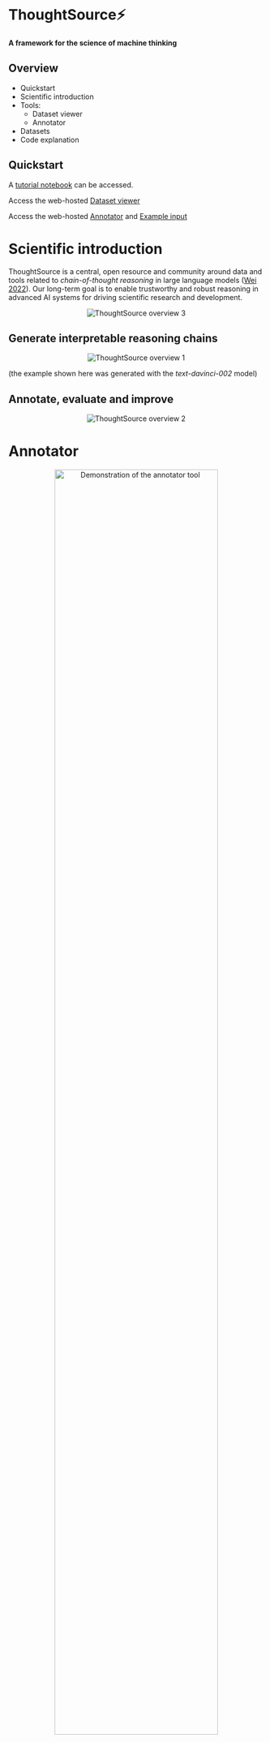# ThoughtSource⚡
__A framework for the science of machine thinking__

## Overview
- Quickstart
- Scientific introduction
- Tools:
  - Dataset viewer
  - Annotator
- Datasets
- Code explanation

## Quickstart
A <a href="https://colab.research.google.com/drive/1r-mrk2FFXk10qP9UbNJ-Jn6QeMD8SwTo?usp=sharing" target="_blank">tutorial notebook</a> can be accessed.

Access the web-hosted <a href="http://thought.samwald.info/" target="_blank">Dataset viewer</a>

Access the web-hosted <a href="http://thought.samwald.info:3000/" target="_blank">Annotator</a> and <a href="https://github.com/OpenBioLink/ThoughtSource/blob/tutorial/apps/annotator/example_input.json" target="_blank">Example input</a>

# Scientific introduction

ThoughtSource is a central, open resource and community around data and tools related to _chain-of-thought reasoning_ in large language models ([Wei 2022](https://arxiv.org/abs/2201.11903)). Our long-term goal is to enable trustworthy and robust reasoning in advanced AI systems for driving scientific research and development.

<p align="center">
  <img alt="ThoughtSource overview 3" src="./resources/images/thoughtsource-overview-3.svg">
</p>

## Generate interpretable reasoning chains
<p align="center">
  <img alt="ThoughtSource overview 1" src="./resources/images/thoughtsource-overview-1.svg">
</p>

(the example shown here was generated with the _text-davinci-002_ model)

## Annotate, evaluate and improve
<p align="center">
  <img alt="ThoughtSource overview 2" src="./resources/images/thoughtsource-overview-2.svg">
</p>


# Annotator



<p align="center">
  <img alt="Demonstration of the annotator tool" src="./resources/images/annotator-demo.webp" width="80%">

  The annotator allows for highlighting similarities between different generated reasoning chains, making it easier to spot strenghts and weaknesses and to select best results.
</p>

---
<p align="center">
 <a href="https://github.com/OpenBioLink/ThoughtSource/blob/tutorial/apps/annotator/example_input.json" target="_blank">Example input</a> for
 <a href="http://thought.samwald.info:3000/"><b> Using the web-based annotator 📝</b></a> 
</p>

---

# Dataset viewer


<p align="center">
  <img alt="Screenshot of the Data Viewer tool" src="./resources/images/dataset-viewer.PNG" width="80%">

  The Dataset Viewer provides an overview of original source datasets and the unified ThoughtSource scheme.
</p>

 ---
<p align="center">
 Datasets can be <a href="http://thought.samwald.info/"><b>browsed online through the Dataset Viewer 🔎</b></a> 
</p>

---

# Available datasets

 
 Our [dataloaders](./libs/cot/) allow you to access the following datasets in a standardized chain-of-thought format. The dataloaders create objects in the [Hugging Face 🤗 Datasets format](https://huggingface.co/docs/datasets/index). We (sometimes extensively) post-processed the source datasets in different ways to create more coherent reasoning chains.




### General question answering
* __[commonsense_qa](https://www.tau-nlp.sites.tau.ac.il/commonsenseqa):__ Multiple-choice commonsense knowledge question answering dataset ([Talmor 2018](https://arxiv.org/abs/1811.00937), _License:_ MIT).  Reasoning chains from three different sources are included:

  * __Human-generated__ reasoning chains derived from the __[ECQA dataset](https://github.com/dair-iitd/ECQA-Dataset)__ ([Aggarwal 2021](https://aclanthology.org/2021.acl-long.238/)). Used as gold standard. _License:_ Community Data License Agreements Sharing license 1.0.
  * __AI-generated (few-shot prompting)__ reasoning chains from __[Wei 2022](https://arxiv.org/abs/2201.11903)__. Only available for __validation split__. _License:_ Unknown
  * __AI-generated (zero-shot prompting)__  generated reasoning chains from __[Kojima 2022](https://arxiv.org/abs/2205.11916)__. Only available for __validation split__. _License:_ Unknown
* __[strategy_qa](https://allenai.org/data/strategyqa):__ General-domain question-answering data from the StrategyQA dataset, reasoning chains are derived from original dataset. ([Geva 2021](https://direct.mit.edu/tacl/article/doi/10.1162/tacl_a_00370/100680/Did-Aristotle-Use-a-Laptop-A-Question-Answering)). _License:_ MIT.
  * __Human-generated__ reasoning chains derived from the original dataset. Used as gold standard. _License:_ MIT.
  * __AI-generated (few-shot)__ reasoning chains from __[Wei 2022](https://arxiv.org/abs/2201.11903)__. Only available for __train split__. _License:_ Unknown
  * __AI-generated (zero-shot)__  generated reasoning chains from __[Kojima 2022](https://arxiv.org/abs/2205.11916)__. Only available for __train split__. _License:_ Unknown
* __[qed](https://github.com/google-research-datasets/QED):__ General-domain question-answering data and justifications from the QED dataset ([Lamm 2020](https://arxiv.org/abs/2009.06354)). _License:_ CC BY-SA 3.0.

### Scientific question answering
* __[worldtree](http://cognitiveai.org/explanationbank/):__ Scientific question-answering data from the WorldTree v2 dataset ([Xie 2020](https://aclanthology.org/2020.lrec-1.671/)). __Human-generated__ reasoning chains derived from the original dataset. _License:_ AI2 Mercury.
* __[entailment_bank](https://allenai.org/data/entailmentbank):__ Science exam questions with expert-authored explanations from the EntailmentBank dataset ([Dalvi 2022](https://arxiv.org/pdf/2104.08661.pdf)). __Human-generated__ reasoning chains derived from the original dataset. _License:_ CC BY 4.0. (Note: significant overlap with worldtree v2)
* __[open_book_qa](https://allenai.org/data/open-book-qa):__ Scientific question-answering modeled after open book exams for assessing human understanding from the OpenBookQA dataset ([Mihaylov 2018](https://aclanthology.org/D18-1260.pdf)). __Human-generated__ reasoning chains derived from the original dataset. _License:_ Apache License 2.0.
* __[med_qa](https://github.com/jind11/MedQA):__ Free-form multiple-choice OpenQA dataset containing questions from medical board exams in US (USMLE), Mainland China and Taiwan. ([Jin 2020](https://arxiv.org/abs/2009.13081v1)). _License:_ MIT. 
  * __AI-generated (zero-shot)__ reasoning chains derived from __[Liévin 2022](https://arxiv.org/abs/2207.08143)__. Only available for the __test split__, only US questions. _License:_ Unknown.
* __[medmc_qa](https://medmcqa.github.io/):__ Multiple-Choice Question Answering dataset containing real-world medical entrance exam questions from the All India Institute of Medical Sciences (AIIMS PG) and National Eligibility cum Entrance Test (NEET PG). Only available for 1000 samples from the __validation split__. ([Pal 2022](https://arxiv.org/abs/2203.14371)). _License:_ MIT.
  * __AI-generated (zero-shot)__ reasoning chains derived from __[Liévin 2022](https://arxiv.org/abs/2207.08143)__. _License:_ CC-BY.
* __[pubmed_qa](https://github.com/pubmedqa/pubmedqa):__ QA dataset containing biomedical questions extracted from PubMed abstracts that can be answered with yes/no/maybe ([Jin 2019](https://arxiv.org/abs/1909.06146)). _License:_ MIT. 
  * __AI-generated (zero-shot)__ reasoning chains derived from __[Liévin 2022](https://arxiv.org/abs/2207.08143)__. Only available for the __test split__. _License:_ CC-BY.

### Math word problems
* __[aqua](https://github.com/deepmind/AQuA):__ Math word problems from the AQUA-RAT (Algebra Question Answering with Rationales) dataset ([Ling 2017](https://arxiv.org/pdf/1705.04146.pdf)). Reasoning chains derived from the original dataset. _License:_ Apache 2.0.
* __[asdiv](https://github.com/chaochun/nlu-asdiv-dataset):__ Math word problems from the Academia Sinica Diverse MWP dataset ([Miao 2020](https://aclanthology.org/2020.acl-main.92/)). Reasoning chains derived from the original dataset. _License:_ CC BY-NC 4.0.
* __[gsm8k](https://github.com/openai/grade-school-math):__  Math word problems from the GSM8K dataset ([Cobbe 2021](https://arxiv.org/abs/2110.14168)). Reasoning chains derived from the original dataset. _License:_ MIT.
* __[mawps](https://github.com/sroy9/mawps):__ Math word problems from MAWPS, the Math Word Problem Repository dataset ([Koncel-Kedziorski 2016](https://aclanthology.org/N16-1136.pdf)). Reasoning chains derived from the original dataset. _License:_ MIT.
* __[svamp](https://github.com/arkilpatel/SVAMP):__ Math word problems. Source: SVAMP ([Patel 2021](https://aclanthology.org/2021.naacl-main.168/)). Reasoning chains derived from the original dataset. _License:_ MIT.


We are working on collecting and generating additional datasets, and on further improving the quality of existing datasets (see [dataset issues](https://github.com/OpenBioLink/ThoughtSource/issues?q=is%3Aissue+label%3Adataset)). We welcome suggestions for the inclusion of other datasets.

__We welcome dataset contributions! 👉 Have a look at our [contribution guide](CONTRIBUTING.md)!__


# Code

### Installation with virtual environment
execute in terminal line by line:
```bash
git clone git@github.com:OpenBioLink/ThoughtSource.git
cd ThoughtSource
# install pip and virtualenv
sudo apt install python3-pip
sudo apt install python3-venv
# create and activate virtual environment
python3 -m venv venv
source ./venv/bin/activate
# install requirements and API packages
pip install -e ./libs/cot[api]
```

### Applications

* __[annotator](./apps/annotator):__ Web-based tool for annotating chain-of-thought data. 

* __[dataset-viewer](./apps/dataset-viewer/):__ Streamlit application for browsing ThoughtSource datasets

### Libraries

* __[cot](./libs/cot/):__ 
  *  __dataloader__: Creating and processing of ThoughtSource datasets (based on the Hugging Face 🤗 Datasets library).
  * __generate__: Generating reasoning chains with a wide variety of language models (currently OpenAI and models on Hugging Face hub)
  * __evaluate__: Evaluate the performance of predictions extracted using generated reasoning chains
* __[explanatory notebooks](./notebooks/)__: [Overview](./notebooks/0_overview.ipynb), [Datasets](./notebooks/1_dataset.ipynb), [Model](./notebooks/2_generate.ipynb), [Performance](./notebooks/3_evaluate.ipynb)


```python
# 1) Dataset loading and selecting a random sample
collection = Collection(["worldtree"], verbose=False)
collection = collection.select(split="train", number_samples=10)

# 2) Language Model generates chains of thought and then extracts answers
config={
    "instruction_keys": ['qa-01'], # "Answer the following question through step-by-step reasoning."
    "cot_trigger_keys": ['kojima-01'], # "Answer: Let's think step by step."
    "answer_extraction_keys": ['kojima-A-D'], # "Therefore, among A through D, the answer is"
    "api_service": "huggingface_hub",
    "engine": "google/flan-t5-xl",
    "warn": False,
    "verbose": False,
}
collection.generate(config=config)

# 3) Performance evaluation
collection.evaluate()
```
```
{'accuracy': {'qa-01_kojima-01_kojima-A-D': 0.6}}
```


## Roadmap

1. Create a __repository of chain-of-thought (CoT) datasets__ converted to a unified format. ✅
2. Create a library for __generating__ reasoning chains with a wide variety of large language models. ✅
3. Create tools for __diagnosing, annotating and evaluating__ CoT data and fostering empirical understanding. 
4. Create a __conceptual model__ of different CoT reasoning styles and errors.
5. Provide models __fine-tuned on high-quality CoT data__.
6. Apply CoT reasoning to __high-impact use-cases__ such as biomedical research or clinical decision making.


